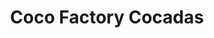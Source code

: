 ---
title: "Coco Factory Cocadas"
url: /caracas/coco-factory-cocadas-av-del-parque/
shop: bebidas
---